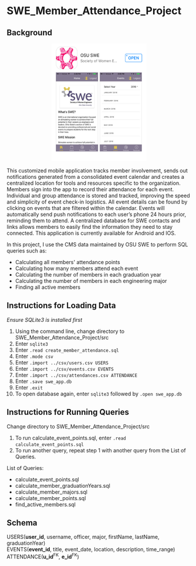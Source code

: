 # SWE_Member_Attendance_Project

## Background ##

<p align="center">
  <img width="260" height="320" src="img/swe-app.png">
</p>
This customized mobile application tracks member involvement, sends out notifications generated from a consolidated event calendar and creates a centralized location for tools and resources specific to the organization. Members sign into the app to record their attendance for each event. Individual and group attendance is stored and tracked, improving the speed and simplicity of event check-in logistics. All event details can be found by clicking on events that are filtered within the calendar. Events will automatically send push notifications to each user’s phone 24 hours prior, reminding them to attend. A centralized database for SWE contacts and links allows members to easily find the information they need to stay connected. This application is currently available for Android and IOS.

In this project, I use the CMS data maintained by OSU SWE to perform SQL queries such as:

* Calculating all members' attendance points
* Calculating how many members attend each event
* Calculating the number of members in each graduation year
* Calculating the number of members in each engineering major
* Finding all active members

## Instructions for Loading Data ##
*Ensure SQLite3 is installed first*

1. Using the command line, change directory to SWE_Member_Attendance_Project/src
2. Enter `sqlite3`
3. Enter `.read create_member_attendance.sql`
4. Enter `.mode csv`
5. Enter `.import ../csv/users.csv USERS`
6. Enter `.import ../csv/events.csv EVENTS`
7. Enter `.import ../csv/attendances.csv ATTENDANCE`
8. Enter `.save swe_app.db`
9. Enter `.exit`
10. To open database again, enter `sqlite3` followed by `.open swe_app.db`

## Instructions for Running Queries ##
Change directory to SWE_Member_Attendance_Project/src

1. To run calculate_event_points.sql, enter `.read calculate_event_points.sql`
2. To run another query, repeat step 1 with another query from the List of Queries.

List of Queries:
* calculate_event_points.sql
* calculate_member_graduationYears.sql
* calculate_member_majors.sql
* calculate_member_points.sql
* find_active_members.sql

## Schema ##
USERS(__user_id__, username, officer, major, firstName, lastName, graduationYear)  
EVENTS(__event_id__, title, event_date, location, description, time_range)  
ATTENDANCE(__u_id__<sup>FK</sup>, __e_id__<sup>FK</sup>)  
